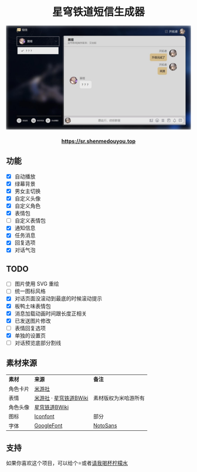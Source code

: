 <h1 align="center">星穹铁道短信生成器</h1>

![预览图](readme/screenshot.jpg)

<h4 align="center">
  <a href="https://sr.shenmedouyou.top">https://sr.shenmedouyou.top</a>
</h4>

## 功能

- [x] 自动播放
- [x] 绿幕背景
- [x] 男女主切换
- [x] 自定义头像
- [x] 自定义角色
- [x] 表情包
- [ ] 自定义表情包
- [x] 通知信息
- [x] 任务消息
- [x] 回复选项
- [x] 对话气泡

## TODO

- [ ] 图片使用 SVG 重绘
- [ ] 统一图标风格
- [x] 对话页面没滚动到最底的时候滚动提示
- [x] 板鸭土味表情包
- [x] 消息加载动画时间跟长度正相关
- [x] 已发送图片修改
- [ ] 表情回复选项
- [x] 单独的设置页
- [ ] 对话预览底部分割线

## 素材来源

<table>
  <tr>
    <td>
      <b>素材</b>
    </td>
    <td>
      <b>来源</b>
    </td>
    <td><b>备注</b></td>
  </tr>
  <tr>
    <td>角色卡片</td>
    <td>
      <a href="https://www.miyoushe.com/sr/">米游社</a>
    </td>
    <td rowspan="3">素材版权为米哈游所有</td>
  </tr>
  <tr>
    <td>表情</td>
    <td>
      <a href="https://www.miyoushe.com/sr/">米游社</a> ·
      <a href="https://wiki.biligame.com/sr/">星穹铁道BWiki</a>
    </td>
  </tr>
  <tr>
    <td>角色头像</td>
    <td><a href="https://wiki.biligame.com/sr/">星穹铁道BWiki</a></td>
  </tr>
  <tr>
    <td>图标</td>
    <td>
      <a href="https://www.iconfont.cn/">Iconfont</a>
    </td>
    <td>部分</td>
  </tr>
  <tr>
    <td>字体</td>
    <td>
      <a href="https://fonts.google.com/">GoogleFont</a>
    </td>
    <td>
      <a href="https://fonts.google.com/noto/specimen/Noto+Sans+SC">NotoSans</a>
    </td>
  </tr>
</table>

## 支持
如果你喜欢这个项目，可以给个⭐️或者[请我喝杯柠檬水](https://afdian.net/a/blacktune)
